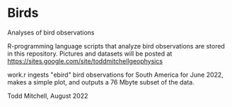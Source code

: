 # Birds
Analyses of bird observations

R-programming language scripts that analyze bird observations are stored in this repository.  Pictures and datasets will be posted at https://sites.google.com/site/toddmitchellgeophysics

work.r ingests "ebird" bird observations for South America for June 2022, makes a simple plot, and outputs a 76 Mbyte subset of the data.

Todd Mitchell, August 2022
